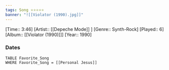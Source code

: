 ```yaml
---
tags: Song ⭐⭐⭐⭐⭐ 
banner: "![[Violator (1990).jpg]]"
---
```

[Time:: 3:46]
[Artist:: [[Depeche Mode]] ]
[Genre:: Synth-Rock]
[Played:: 6]
[Album:: [[Violator (1990)]]]
[Year:: 1990]
### Dates
````dataview
TABLE Favorite_Song
WHERE Favorite_Song = [[Personal Jesus]]
````